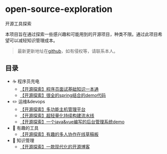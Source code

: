 # open-source-exploration
开源工具探索

本项目旨在通过探索一些感兴趣和可能用到的开源项目，种类不限。通过此项目希望可以减轻知识管理成本。

> 最新更新地址在[github](https://github.com/chenmingkong/open-source-exploration)，如有侵权等，请联系本人。

## 目录

- :coffee: 程序员充电
  - [【开源探索】程序员面试基础知识一本通](https://blog.csdn.net/kongmingxiaoxiao/article/details/123610760)
  - [【开源探索】很全的spring结合的demo代码](https://blog.csdn.net/kongmingxiaoxiao/article/details/123610742)
- :pencil2: 运维&devops
  - [【开源探索】多功能主机管理平台](https://blog.csdn.net/kongmingxiaoxiao/article/details/123605226)
  - [【开源探索】超轻量化持续构建流水线](https://blog.csdn.net/kongmingxiaoxiao/article/details/123605257)
  - [【开源探索】一个java&vue编写的后台管理系统demo](https://blog.csdn.net/kongmingxiaoxiao/article/details/123610777)
- :wrench: 有趣的工具
  - [【开源探索】有趣的多人协作在线草稿板](https://blog.csdn.net/kongmingxiaoxiao/article/details/123604244)
- :memo: 知识管理
  - [【开源探索】一款现代化的开源博客](https://blog.csdn.net/kongmingxiaoxiao/article/details/123610719) 